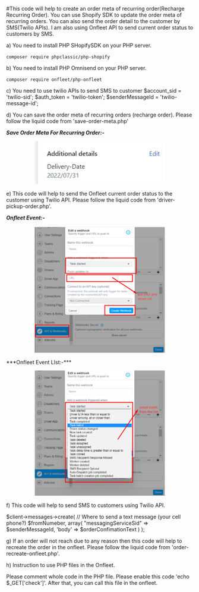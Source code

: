 #This code will help to create an order meta of recurring order(Recharge Recurring Order). You can use Shopify SDK to update the order meta of recurring orders. You can also send the order detail to the customer by SMS(Twilio APIs). I am also using Onfleet API to send current order status to customers by SMS.

a) You need to install PHP SHopifySDK on your PHP server.

	composer require phpclassic/php-shopify

b) You need to install PHP Omnisend on your PHP server.
	
	composer require onfleet/php-onfleet

c) You need to use twilio APIs to send SMS to customer
	$account_sid = 'twilio-sid';
    $auth_token = 'twilio-token';
    $senderMessageId = 'twilio-message-id';

d) You can save the order meta of recurring orders (recharge order). Please follow the liquid code from 'save-order-meta.php'

***Save Order Meta For Recurring Order:-***
<p align="center">
  <img src="/delivery-date.png" width="350">
</p>

e) This code will help to send the Onfleet current order status to the customer using Twilio API. Please follow the liquid code from 'driver-pickup-order.php'.

***Onfleet Event:-***
<p align="center">
  <img src="/onfleet-webhook.png" width="350">
</p>
***Onfleet Event LIst:-***
<p align="center">
  <img src="/event-list-onfleet.png" width="350">
</p>

f) This code will help to send SMS to customers using Twilio API.

$client->messages->create(
                        // Where to send a text message (your cell phone?)
                        $fromNumeber,
                        array(
                            "messagingServiceSid" => $senderMessageId,
                            'body' => $orderConfimationText
                        )
                    );

g) If an order will not reach due to any reason then this code will help to recreate the order in the onfleet. Please follow the liquid code from 'order-recreate-onfleet.php'.    

h) Instruction to use PHP files in the Onfleet.

Please comment whole code in the PHP file. Please enable this code 'echo $_GET['check']'. After that, you can call this file in the onfleet.   